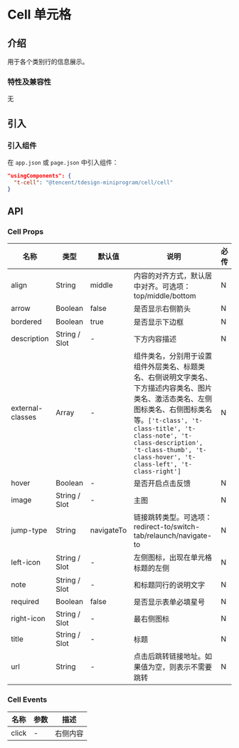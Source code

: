 # Cell 单元格

## 介绍

用于各个类别行的信息展示。

### 特性及兼容性

无

## 引入

### 引入组件

在 `app.json` 或 `page.json` 中引入组件：

```json
"usingComponents": {
  "t-cell": "@tencent/tdesign-miniprogram/cell/cell"
}
```

## API

### Cell Props

| 名称             | 类型          | 默认值     | 说明                                                                                                                                                                                                                                                                             | 必传 |
| ---------------- | ------------- | ---------- | -------------------------------------------------------------------------------------------------------------------------------------------------------------------------------------------------------------------------------------------------------------------------------- | ---- |
| align            | String        | middle     | 内容的对齐方式，默认居中对齐。可选项：top/middle/bottom                                                                                                                                                                                                                          | N    |
| arrow            | Boolean       | false      | 是否显示右侧箭头                                                                                                                                                                                                                                                                 | N    |
| bordered         | Boolean       | true       | 是否显示下边框                                                                                                                                                                                                                                                                   | N    |
| description      | String / Slot | -          | 下方内容描述                                                                                                                                                                                                                                                                     | N    |
| external-classes | Array         | -          | 组件类名，分别用于设置 组件外层类名、标题类名、右侧说明文字类名、下方描述内容类名、图片类名、激活态类名、左侧图标类名、右侧图标类名 等。`['t-class', 't-class-title', 't-class-note', 't-class-description', 't-class-thumb', 't-class-hover', 't-class-left', 't-class-right']` | N    |
| hover            | Boolean       | -          | 是否开启点击反馈                                                                                                                                                                                                                                                                 | N    |
| image            | String / Slot | -          | 主图                                                                                                                                                                                                                                                                             | N    |
| jump-type        | String        | navigateTo | 链接跳转类型。可选项：redirect-to/switch-tab/relaunch/navigate-to                                                                                                                                                                                                                | N    |
| left-icon        | String / Slot | -          | 左侧图标，出现在单元格标题的左侧                                                                                                                                                                                                                                                 | N    |
| note             | String / Slot | -          | 和标题同行的说明文字                                                                                                                                                                                                                                                             | N    |
| required         | Boolean       | false      | 是否显示表单必填星号                                                                                                                                                                                                                                                             | N    |
| right-icon       | String / Slot | -          | 最右侧图标                                                                                                                                                                                                                                                                       | N    |
| title            | String / Slot | -          | 标题                                                                                                                                                                                                                                                                             | N    |
| url              | String        | -          | 点击后跳转链接地址。如果值为空，则表示不需要跳转                                                                                                                                                                                                                                 | N    |

### Cell Events

| 名称  | 参数 | 描述     |
| ----- | ---- | -------- |
| click | -    | 右侧内容 |
